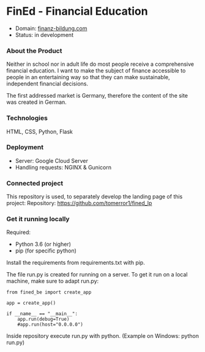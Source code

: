 # FinEd - Financial Education

- Domain: [finanz-bildung.com](https://finanz-bildung.com)
- Status: in development

### About the Product
Neither in school nor in adult life do most people receive a comprehensive financial education. I want to make the subject of finance accessible to people in an entertaining way so that they can make sustainable, independent financial decisions.

The first addressed market is Germany, therefore the content of the site was created in German. 

### Technologies
HTML, CSS, Python, Flask

### Deployment
- Server: Google Cloud Server
- Handling requests: NGINX & Gunicorn

### Connected project
This repository is used, to separately develop the landing page of this project:
Repository: https://github.com/tomerror1/fined_lp

### Get it running locally
Required: 
- Python 3.6 (or higher)
- pip (for specific python)

Install the requirements from requirements.txt with pip.

The file run.py is created for running on a server.
To get it run on a local machine, make sure to adapt run.py:
```
from fined_be import create_app

app = create_app()

if __name__ == "__main__":
    app.run(debug=True)
    #app.run(host="0.0.0.0")
```

Inside repository execute run.py with python.
(Example on Windows: python run.py)
